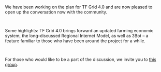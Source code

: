 We have been working on the plan for TF Grid 4.0 and are now pleased to open up the conversation now with the community.

<br/>

Some highlights: TF Grid 4.0 brings forward an updated farming economic system, the long-discussed Regional Internet Model, as well as 3Bot – a feature familiar to those who have been around the project for a while.

<br/>

For those who would like to be a part of the discussion, we invite you to [this group](https://t.me/+C-KhvHiblfo2ZWVh).